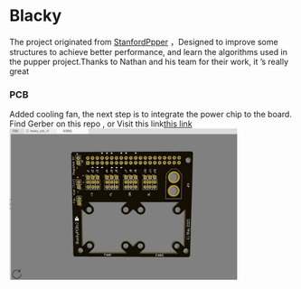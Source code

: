 
# Blacky
The project originated from [StanfordPpper](https://github.com/stanfordroboticsclub/StanfordQuadruped) ，Designed to improve some structures to achieve better performance, and learn the algorithms used in the pupper project.Thanks to Nathan and his team for their work, it ’s really great

### PCB
Added cooling fan, the next step is to integrate the power chip to the board. Find Gerber on this repo , or Visit this link[this link](https://github.com/stanfordroboticsclub/StanfordQuadruped) 
<img width="80%" src="img/pcb1.png">